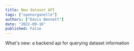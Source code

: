 ```yaml
---
title: New dataset API
tags: ["openorganelle"]
authors: ["Davis Bennett"]
date: "2022-09-16"
published: False
---
```


What's new: a backend api for querying dataset information
